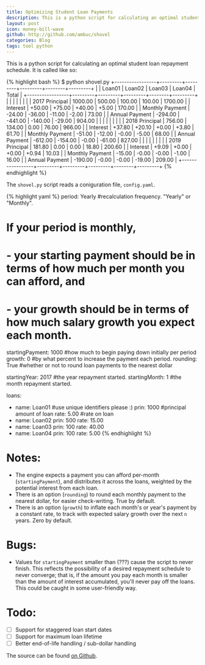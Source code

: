```yaml
---
title: Optimizing Student Loan Payments
description: This is a python script for calculating an optimal student loan repayment schedule
layout: post
icon: money-bill-wave
github: http://github.com/ambuc/shovel
categories: Blog
tags: tool python
---
```


This is a python script for calculating an optimal student loan repayment schedule. It is called like so:

{% highlight bash %}
$ python shovel.py 
+-----------------+---------+---------+---------+--------+---------+
|                 |  Loan01 |  Loan02 |  Loan03 | Loan04 |   Total |
+-----------------+---------+---------+---------+--------+---------+
|                 |         |         |         |        |         |
|  2017 Principal | 1000.00 |  500.00 |  100.00 | 100.00 | 1700.00 |
|        Interest |  +50.00 |  +75.00 |  +40.00 |  +5.00 |  170.00 |
| Monthly Payment |  -24.00 |  -36.00 |  -11.00 |  -2.00 |   73.00 |
|  Annual Payment | -294.00 | -441.00 | -140.00 | -29.00 |  904.00 |
|                 |         |         |         |        |         |
|  2018 Principal |  756.00 |  134.00 |    0.00 |  76.00 |  966.00 |
|        Interest |  +37.80 |  +20.10 |   +0.00 |  +3.80 |   61.70 |
| Monthly Payment |  -51.00 |  -12.00 |   -0.00 |  -5.00 |   68.00 |
|  Annual Payment | -612.00 | -154.00 |   -0.00 | -61.00 |  827.00 |
|                 |         |         |         |        |         |
|  2019 Principal |  181.80 |    0.00 |    0.00 |  18.80 |  200.60 |
|        Interest |   +9.09 |   +0.00 |   +0.00 |  +0.94 |   10.03 |
| Monthly Payment |  -15.00 |   -0.00 |   -0.00 |  -1.00 |   16.00 |
|  Annual Payment | -190.00 |   -0.00 |   -0.00 | -19.00 |  209.00 |
+-----------------+---------+---------+---------+--------+---------+
{% endhighlight %}

The `shovel.py` script reads a coniguration file, `config.yaml`.

{% highlight yaml %}
period: Yearly          #recalculation frequency. "Yearly" or "Monthly".

# If your period is monthly,
#  - your starting payment should be in terms of how much per month you can afford, and
#  - your growth           should be in terms of how much salary growth you expect each month.

startingPayment: 1000   #how much to begin paying down initially per period
growth: 0               #by what percent to increase the payment each period.
rounding: True          #whether or not to round loan payments to the nearest dollar

startingYear: 2017      #the year repayment started.
startingMonth: 1        #the month repayment started.

loans:
  - name: Loan01        #use unique identifiers please :)
    prin: 1000          #principal amount of loan
    rate: 5.00          #rate on loan
  - name: Loan02
    prin: 500
    rate: 15.00
  - name: Loan03
    prin: 100
    rate: 40.00
  - name: Loan04
    prin: 100
    rate: 5.00
{% endhighlight %}

# Notes:
 - The engine expects a payment you can afford per-month (`startingPayment`), and distributes it across the loans, weighted by the potential interest from each loan.
 - There is an option (`rounding`) to round each monthly payment to the nearest dollar, for easier check-writing. True by default.
 - There is an option (`growth`) to inflate each month's or year's payment by a constant rate, to track with expected salary growth over the next `n` years. Zero by default.

# Bugs:
 - Values for `startingPayment` smaller than (???) cause the script to never finish. This reflects the possibility of a desired repayment schedule to never converge; that is, if the amount you pay each month is smaller than the amount of interest accumulated, you'll never pay off the loans. This could be caught in some user-friendly way.

# Todo:
 - [ ] Support for staggered loan start dates 
 - [ ] Support for maximum loan lifetime
 - [ ] Better end-of-life handling / sub-dollar handling

The source can be found [on Github](https://github.com/ambuc/shovel).
